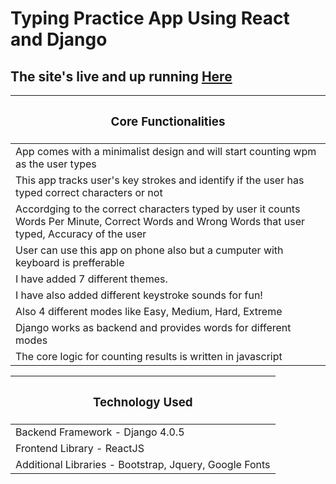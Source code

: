 # Typing Practice App Using React and Django

## The site's live and up running [Here](https://10fingers-react.netlify.app)

<table class="table table-light border border-success border-5">
    <thead>
      <tr>
        <th scope="col" class='text-center'><h3>Core Functionalities</h3></th>
      </tr>
    </thead>
    <tbody class="table-group-divider">
     <tr>
        <td>App comes with a minimalist design and will start counting wpm as the user types</td>
    </tr>
    <tr>
        <td>This app tracks user's key strokes and identify if the user has typed correct characters or not</td>
    </tr>
     <tr>
        <td>Accordging to the correct characters typed by user it counts Words Per Minute, Correct Words and Wrong Words that user typed, Accuracy of the user</td>
     </tr>
     <tr>
        <td>User can use this app on phone also but a cumputer with keyboard is prefferable</td>
     </tr>
     <tr>
        <td>I have added 7 different themes.</td>
     </tr>
     <tr>
        <td>I have also added different keystroke sounds for fun!</td>
     </tr>
     <tr>
        <td>Also 4 different modes like Easy, Medium, Hard, Extreme </td>
     </tr>
     <tr>
        <td>Django works as backend and provides words for different modes</td>
     </tr>
     <tr>
        <td>The core logic for counting results is written in javascript</td>
     </tr>
    </tbody>
  </table>    
  
   <table class="table table-light border border-success border-5 mt-5">
    <thead>
      <tr>
        <th scope="col" class='text-center'><h3>Technology Used</h3></th>
      </tr>
    </thead>
    <tbody class="table-group-divider">
     <tr>
        <td>Backend Framework - Django 4.0.5</td>
     </tr>     
     <tr>
        <td>Frontend Library - ReactJS</td>
     </tr>
     <tr>
        <td>Additional Libraries - Bootstrap, Jquery, Google Fonts</td>
     </tr>    
    </tbody>
  </table> 
